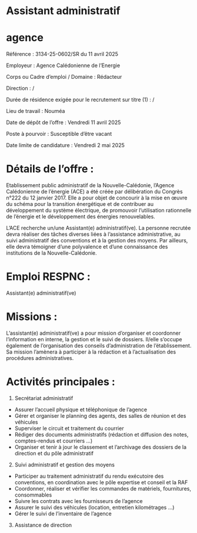 # Assistant administratif

# agence

Référence : 3134-25-0602/SR du 11 avril 2025

Employeur : Agence Calédonienne de l’Energie

Corps ou Cadre d’emploi / Domaine : Rédacteur

Direction : /

Durée de résidence exigée pour le recrutement sur titre (1) : /

Lieu de travail : Nouméa

Date de dépôt de l’offre : Vendredi 11 avril 2025

Poste à pourvoir : Susceptible d’être vacant

Date limite de candidature : Vendredi 2 mai 2025

# Détails de l’offre :

Etablissement public administratif de la Nouvelle-Calédonie, l’Agence Calédonienne de l’énergie (ACE) a été créée par délibération du Congrès n°222 du 12 janvier 2017. Elle a pour objet de concourir à la mise en œuvre du schéma pour la transition énergétique et de contribuer au développement du système électrique, de promouvoir l’utilisation rationnelle de l’énergie et le développement des énergies renouvelables.

L’ACE recherche un/une Assistant(e) administratif(ve). La personne recrutée devra réaliser des tâches diverses liées à l’assistance administrative, au suivi administratif des conventions et à la gestion des moyens. Par ailleurs, elle devra témoigner d’une polyvalence et d’une connaissance des institutions de la Nouvelle-Calédonie.

# Emploi RESPNC :

Assistant(e) administratif(ve)

# Missions :

L’assistant(e) administratif(ve) a pour mission d’organiser et coordonner l’information en interne, la gestion et le suivi de dossiers. Il/elle s’occupe également de l’organisation des conseils d’administration de l’établissement. Sa mission l’amènera à participer à la rédaction et à l’actualisation des procédures administratives.

# Activités principales :

1. Secrétariat administratif
- Assurer l’accueil physique et téléphonique de l’agence
- Gérer et organiser le planning des agents, des salles de réunion et des véhicules
- Superviser le circuit et traitement du courrier
- Rédiger des documents administratifs (rédaction et diffusion des notes, comptes-rendus et courriers …)
- Organiser et tenir à jour le classement et l’archivage des dossiers de la direction et du pôle administratif
2. Suivi administratif et gestion des moyens
- Participer au traitement administratif du rendu exécutoire des conventions, en coordination avec le pôle expertise et conseil et la RAF
- Coordonner, réaliser et vérifier les commandes de matériels, fournitures, consommables
- Suivre les contrats avec les fournisseurs de l’agence
- Assurer le suivi des véhicules (location, entretien kilométrages …)
- Gérer le suivi de l’inventaire de l’agence
3. Assistance de direction